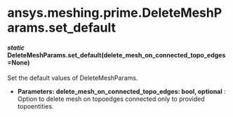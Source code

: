 # ansys.meshing.prime.DeleteMeshParams.set_default

#### *static* DeleteMeshParams.set_default(delete_mesh_on_connected_topo_edges=None)

Set the default values of DeleteMeshParams.

* **Parameters:**
  **delete_mesh_on_connected_topo_edges: bool, optional**
  : Option to delete mesh on topoedges connected only to provided topoentities.

<!-- !! processed by numpydoc !! -->

